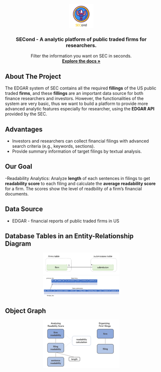 <div align="center">
  <a href="https://github.com/othneildrew/Best-README-Template">
    <img src="images/logo.png" alt="Logo" width="80" height="80">
  </a>
  <h3 align="center">SECond - A analytic platform of public traded firms for researchers.</h3>
<p align="center">
    Filter the information you want on SEC in seconds.
    <br />
    <a href="https://github.com/SOA-GOAT/SECond"><strong>Explore the docs »</strong></a>
    <br />
  </p>
</div>

## About The Project

The EDGAR system of SEC contains all the required **fillings** of the US public traded **firms**, and these **fillings** are an important data source for both finance researchers and investors. However, the functionalities of the system are very basic, thus we want to build a platform to provide more advanced analytic features especially for researcher, using the **EDGAR API** provided by the SEC.



## Advantages

- Investors and researchers can collect financial filings with advanced search criteria (e.g., keywords, sections).
- Provide summary information of target filings by textual analysis.

## Our Goal
-Readability Analytics: Analyze **length** of each sentences in filings to get **readability score** to each filing and calculate the **average readability score** for a firm. The scores show the level of readbility of a firm’s financial documents.

## Data Source

- EDGAR - financial reports of public traded firms in US


## Database Tables in an Entity-Relationship Diagram
<div align="center">
  <img src="images/database.png" alt="db" width=50%>
</div>
<div align="center">
  <img src="images/db.png" alt="db2" width=50%>
</div>

## Object Graph
<div align="center">
  <img src="images/objectgraph.png" alt="ObjectGraph" width=50%>
</div>
